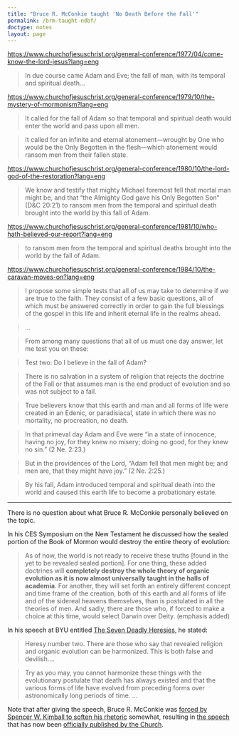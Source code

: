 ```yaml
---
title: "Bruce R. McConkie taught 'No Death Before the Fall'"
permalink: /brm-taught-ndbf/
doctype: notes
layout: page
---
```


https://www.churchofjesuschrist.org/general-conference/1977/04/come-know-the-lord-jesus?lang=eng

> In due course came Adam and Eve; the fall of man, with its temporal and
spiritual death...

https://www.churchofjesuschrist.org/general-conference/1979/10/the-mystery-of-mormonism?lang=eng

> It called for the fall of Adam so that temporal and spiritual death would enter the world and pass upon all men.

> It called for an infinite and eternal atonement—wrought by One who would be the Only Begotten in the flesh—which atonement would ransom men from their fallen state.


https://www.churchofjesuschrist.org/general-conference/1980/10/the-lord-god-of-the-restoration?lang=eng

> We know and testify that mighty Michael foremost fell that mortal man might be, and that “the Almighty God gave his Only Begotten Son” (D&C 20:21) to ransom men from the temporal and spiritual death brought into the world by this fall of Adam.


https://www.churchofjesuschrist.org/general-conference/1981/10/who-hath-believed-our-report?lang=eng

> to ransom men from the temporal and spiritual deaths brought into the world by the fall of Adam.


https://www.churchofjesuschrist.org/general-conference/1984/10/the-caravan-moves-on?lang=eng

> I propose some simple tests that all of us may take to determine if we are true to the faith. They consist of a few basic questions, all of which must be answered correctly in order to gain the full blessings of the gospel in this life and inherit eternal life in the realms ahead.

> ...

> From among many questions that all of us must one day answer, let me test you on these:

> Test two: Do I believe in the fall of Adam?

> There is no salvation in a system of religion that rejects the doctrine of the Fall or that assumes man is the end product of evolution and so was not subject to a fall.

> True believers know that this earth and man and all forms of life were created in an Edenic, or paradisiacal, state in which there was no mortality, no procreation, no death.

> In that primeval day Adam and Eve were “in a state of innocence, having no joy, for they knew no misery; doing no good, for they knew no sin.” (2 Ne. 2:23.)

> But in the providences of the Lord, “Adam fell that men might be; and men are, that they might have joy.” (2 Ne. 2:25.)

> By his fall, Adam introduced temporal and spiritual death into the world and caused this earth life to become a probationary estate.

---

There is no question about what Bruce R. McConkie personally believed on the topic.

In his CES Symposium on the New Testament he discussed how the sealed portion of the Book of Mormon would destroy the entire theory of evolution:

> As of now, the world is not ready to receive these truths [found in the yet to be revealed sealed portion]. For one thing, these added doctrines will **completely destroy the whole theory of organic evolution as it is now almost universally taught in the halls of academia**. For another, they will set forth an entirely different concept and time frame of the creation, both of this earth and all forms of life and of the sidereal heavens themselves, than is postulated in all the theories of men. And sadly, there are those who, if forced to make a choice at this time, would select Darwin over Deity. (emphasis added)

In his speech at BYU entitled [The Seven Deadly Heresies](http://emp.byui.edu/marrottr/sevendeadlyanderson.pdf), he stated:

> Heresy number two. There are those who say that revealed religion and organic evolution can be harmonized. This is both false and devilish....

> Try as you may, you cannot harmonize these things with the evolutionary postulate that death has always existed and that the various forms of life have evolved from preceding forms over astronomically long periods of time. ...

Note that after giving the speech, Bruce R. McConkie was [forced by Spencer W.  Kimball to soften his rhetoric](https://utahvalley360.com/2014/05/27/10-great-pre-2004-general-conference-talks/) somewhat, resulting in [the speech](https://speeches.byu.edu/talks/bruce-r-mcconkie_seven-deadly-heresies/) that has now been [officially published by the Church](http://exmormon.org/phorum/read.php?2,485303).
